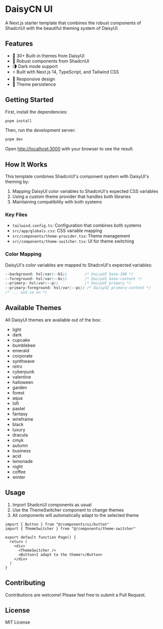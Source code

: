 # DaisyCN UI

A Next.js starter template that combines the robust components of ShadcnUI with the beautiful theming system of DaisyUI.

## Features

- 🎨 30+ Built-in themes from DaisyUI
- 🧱 Robust components from ShadcnUI
- 🌗 Dark mode support
- ⚡ Built with Next.js 14, TypeScript, and Tailwind CSS
- 📱 Responsive design
- 🔄 Theme persistence

## Getting Started

First, install the dependencies:

```bash
pnpm install
```

Then, run the development server:

```bash
pnpm dev
```

Open [http://localhost:3000](http://localhost:3000) with your browser to see the result.

## How It Works

This template combines ShadcnUI's component system with DaisyUI's theming by:

1. Mapping DaisyUI color variables to ShadcnUI's expected CSS variables
2. Using a custom theme provider that handles both libraries
3. Maintaining compatibility with both systems

### Key Files

- `tailwind.config.ts`: Configuration that combines both systems
- `src/app/globals.css`: CSS variable mapping
- `src/components/theme-provider.tsx`: Theme management
- `src/components/theme-switcher.tsx`: UI for theme switching

### Color Mapping

DaisyUI's color variables are mapped to ShadcnUI's expected variables:

```css
--background: hsl(var(--b1))        /* DaisyUI base-100 */
--foreground: hsl(var(--bc))        /* DaisyUI base-content */
--primary: hsl(var(--p))            /* DaisyUI primary */
--primary-foreground: hsl(var(--pc)) /* DaisyUI primary-content */
/* ... and so on */
```

## Available Themes

All DaisyUI themes are available out of the box:
- light
- dark
- cupcake
- bumblebee
- emerald
- corporate
- synthwave
- retro
- cyberpunk
- valentine
- halloween
- garden
- forest
- aqua
- lofi
- pastel
- fantasy
- wireframe
- black
- luxury
- dracula
- cmyk
- autumn
- business
- acid
- lemonade
- night
- coffee
- winter

## Usage

1. Import ShadcnUI components as usual
2. Use the ThemeSwitcher component to change themes
3. All components will automatically adapt to the selected theme

```tsx
import { Button } from "@/components/ui/button"
import { ThemeSwitcher } from "@/components/theme-switcher"

export default function Page() {
  return (
    <div>
      <ThemeSwitcher />
      <Button>I adapt to the theme!</Button>
    </div>
  )
}
```

## Contributing

Contributions are welcome! Please feel free to submit a Pull Request.

## License

MIT License
